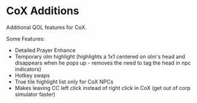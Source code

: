 # CoX Additions

Additional QOL features for CoX.

Some Features:
+ Detailed Prayer Enhance
+ Temporary olm highlight (highlights a 1x1 centered on olm's head and disappears when he pops up - removes the need to tag the head in npc indicators)
+ Hotkey swaps
+ True tile highlight list only for CoX NPCs
+ Makes leaving CC left click instead of right click in CoX (get out of corp simulator faster)
